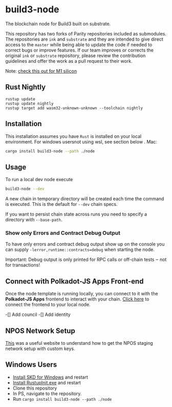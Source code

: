 # build3-node

The blockchain node for Build3 built on substrate.

This repository has two forks of Parity repositories included as submodules.
The repositories are `ink` and `substrate` and they are intended to give direct
access to the `master` while being able to update the code if needed to correct
bugs or improve features. If our team improves or corrects the original `ink`
or `substrate` repository, please review the contribution guidelines and offer
the work as a pull request to their work.

Note: [check this out for M1 silicon](https://vikiival.medium.com/run-substrate-on-apple-m1-a2699743fae8)

## Rust Nightly

```shell
rustup update
rustup update nightly
rustup target add wasm32-unknown-unknown --toolchain nightly
```

## Installation

This installation assumes you have `Rust` is installed on your local environment. For windows usersnot using wsl, see section below . 
Mac:

```bash
cargo install build3-node --path ./node
```

## Usage

To run a local dev node execute

```bash
build3-node --dev
```

A new chain in temporary directory will be created each time the command is
executed. This is the default for `--dev` chain specs.

If you want to persist chain state across runs you need to specify a directory with `--base-path`.

### Show only Errors and Contract Debug Output

To have only errors and contract debug output show up on the console you can
supply `-lerror,runtime::contracts=debug` when starting the node.

Important: Debug output is only printed for RPC calls or off-chain tests ‒ not for transactions!

## Connect with Polkadot-JS Apps Front-end

Once the node template is running locally, you can connect to it with the **Polkadot-JS Apps**
frontend to interact with your chain.
[Click here](https://polkadot.js.org/apps/#/explorer?rpc=ws://localhost:9944)
to connect the frontend to your local node.

-[] Add council
-[] Add identity

## NPOS Network Setup

[This](https://medium.com/oak-blockchain/tutorial-deploy-a-substrate-npos-network-in-3-minutes-fab9de5c4c2b) was a useful website to understand how to get the NPOS staging network
setup with custom keys.

## Windows Users

- [Install SKD for Windows](https://developer.microsoft.com/en-us/windows/downloads/windows-sdk/) and restart
- [Install RustupInit.exe](https://www.rust-lang.org/tools/install) and restart
- Clone this repository
- In PS, navigate to the repository.
- Run `cargo install build3-node --path ./node` 
